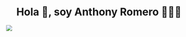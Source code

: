 <div align="center">
<h1 align="center"> Hola 👋, soy Anthony Romero 👨🏻‍💻 </h1>
</div>
<img src="https://i.imgur.com/mYSqmXz.png">

<!--
**AnthonyRomos/AnthonyRomos** is a ✨ _special_ ✨ repository because its `README.md` (this file) appears on your GitHub profile.

Here are some ideas to get you started:

- 🔭 I’m currently working on ...
- 🌱 I’m currently learning ...
- 👯 I’m looking to collaborate on ...
- 🤔 I’m looking for help with ...
- 💬 Ask me about ...
- 📫 How to reach me: ...
- 😄 Pronouns: ...
- ⚡ Fun fact: ...
-->
